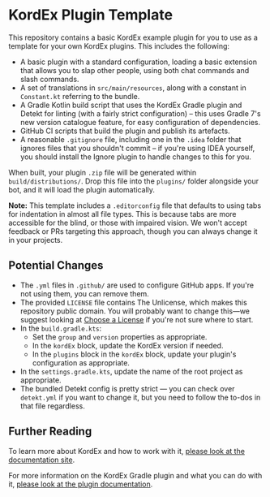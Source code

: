 # KordEx Plugin Template

This repository contains a basic KordEx example plugin for you to use as a template for your own KordEx plugins. This
includes the following:

- A basic plugin with a standard configuration, loading a basic extension that allows you to slap other people, using
  both chat commands and slash commands.
- A set of translations in `src/main/resources`, along with a constant in `Constant.kt` referring to the bundle.
- A Gradle Kotlin build script that uses the KordEx Gradle plugin and Detekt for linting (with a
  fairly strict configuration) – this uses Gradle 7's new version catalogue feature, for easy configuration of
  dependencies.
- GitHub CI scripts that build the plugin and publish its artefacts.
- A reasonable `.gitignore` file, including one in the `.idea` folder that ignores files that you shouldn't commit –
  if you're using IDEA yourself, you should install the Ignore plugin to handle changes to this for you.

When built, your plugin `.zip` file will be generated within `build/distributions/`.
Drop this file into the `plugins/` folder alongside your bot, and it will load the plugin automatically.

**Note:** This template includes a `.editorconfig` file that defaults to using tabs for indentation in almost all file
types. This is because tabs are more accessible for the blind, or those with impaired vision. We won't accept
feedback or PRs targeting this approach, though you can always change it in your projects.

## Potential Changes

- The `.yml` files in `.github/` are used to configure GitHub apps. If you're not using them, you can remove them.
- The provided `LICENSE` file contains The Unlicense, which makes this repository public domain. You will probably want
  to change this—we suggest looking at [Choose a License](https://choosealicense.com/) if you're not sure where to
  start.
- In the `build.gradle.kts`:
  - Set the `group` and `version` properties as appropriate.
  - In the `kordEx` block, update the KordEx version if needed.
  - In the `plugins` block in the `kordEx` block, update your plugin's configuration as appropriate.
- In the `settings.gradle.kts`, update the name of the root project as appropriate.
- The bundled Detekt config is pretty strict — you can check over `detekt.yml` if you want to change it, but you need to
  follow the to-dos in that file regardless.

## Further Reading

To learn more about KordEx and how to work with it, [please look at the documentation site](https://docs.kordex.dev).

For more information on the KordEx Gradle plugin and what you can do with it,
[please look at the plugin documentation](https://docs.kordex.dev/kordex-plugin.html).
